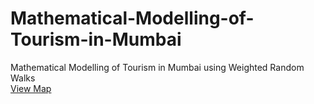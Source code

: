 # Mathematical-Modelling-of-Tourism-in-Mumbai
Mathematical Modelling of Tourism in Mumbai using Weighted Random Walks  
[View Map](https://raw.githack.com/DevanshR1123/Mathematical-Modelling-of-Tourism-in-Mumbai/master/map.html)
